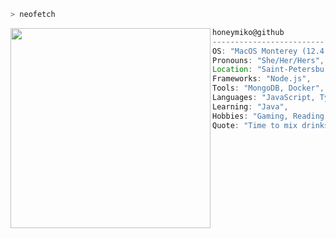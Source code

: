 ```zsh
> neofetch
```

<img align="left" src="https://c.tenor.com/6SuQfih0yswAAAAC/arknights-kurotofu.gif" alt="" width="320" /> 

```javascript
honeymiko@github
-------------------------
OS: "MacOS Monterey (12.4)",
Pronouns: "She/Her/Hers",
Location: "Saint-Petersburg, RU",
Frameworks: "Node.js",
Tools: "MongoDB, Docker",
Languages: "JavaScript, TypeScript",
Learning: "Java",
Hobbies: "Gaming, Reading, Anime",
Quote: "Time to mix drinks and change lives."
```
